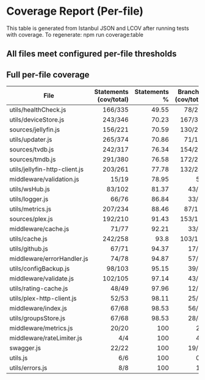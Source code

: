 # Coverage Report (Per-file)

This table is generated from Istanbul JSON and LCOV after running tests with coverage.
To regenerate: npm run coverage:table

## All files meet configured per-file thresholds

## Full per-file coverage

| File | Statements (cov/total) | Statements % | Branches (cov/total) | Branches % | Functions (cov/total) | Functions % | Lines (cov/total) | Lines % | Meets thresholds |
|---|---:|---:|---:|---:|---:|---:|---:|---:|:--:|
| utils/healthCheck.js | 166/335 | 49.55 | 78/228 | 34.21 | 27/45 | 60 | 153/311 | 49.2 | ✅ |
| utils/deviceStore.js | 243/346 | 70.23 | 167/311 | 53.7 | 38/51 | 74.51 | 218/288 | 75.69 | ✅ |
| sources/jellyfin.js | 156/221 | 70.59 | 130/220 | 59.09 | 18/22 | 81.82 | 153/209 | 73.21 | ✅ |
| utils/updater.js | 265/374 | 70.86 | 71/130 | 54.62 | 29/41 | 70.73 | 260/367 | 70.84 | ✅ |
| sources/tvdb.js | 242/317 | 76.34 | 154/235 | 65.53 | 28/39 | 71.79 | 233/302 | 77.15 | ✅ |
| sources/tmdb.js | 291/380 | 76.58 | 172/299 | 57.53 | 42/48 | 87.5 | 280/363 | 77.13 | ✅ |
| utils/jellyfin-http-client.js | 203/261 | 77.78 | 132/244 | 54.1 | 34/35 | 97.14 | 197/249 | 79.12 | ✅ |
| middleware/validation.js | 15/19 | 78.95 | 5/8 | 62.5 | 4/5 | 80 | 13/16 | 81.25 | ✅ |
| utils/wsHub.js | 83/102 | 81.37 | 43/68 | 63.24 | 15/18 | 83.33 | 83/97 | 85.57 | ✅ |
| utils/logger.js | 66/76 | 86.84 | 33/42 | 78.57 | 14/16 | 87.5 | 61/69 | 88.41 | ✅ |
| utils/metrics.js | 207/234 | 88.46 | 87/110 | 79.09 | 38/40 | 95 | 198/224 | 88.39 | ✅ |
| sources/plex.js | 192/210 | 91.43 | 153/193 | 79.27 | 26/29 | 89.66 | 171/187 | 91.44 | ✅ |
| middleware/cache.js | 71/77 | 92.21 | 33/43 | 76.74 | 17/19 | 89.47 | 70/75 | 93.33 | ✅ |
| utils/cache.js | 242/258 | 93.8 | 103/119 | 86.55 | 34/39 | 87.18 | 238/252 | 94.44 | ✅ |
| utils/github.js | 67/71 | 94.37 | 17/18 | 94.44 | 12/14 | 85.71 | 67/71 | 94.37 | ✅ |
| middleware/errorHandler.js | 74/78 | 94.87 | 57/62 | 91.94 | 8/9 | 88.89 | 70/74 | 94.59 | ✅ |
| utils/configBackup.js | 98/103 | 95.15 | 39/46 | 84.78 | 12/13 | 92.31 | 93/94 | 98.94 | ✅ |
| middleware/validate.js | 102/105 | 97.14 | 43/51 | 84.31 | 18/19 | 94.74 | 97/100 | 97 | ✅ |
| utils/rating-cache.js | 48/49 | 97.96 | 12/12 | 100 | 8/8 | 100 | 48/49 | 97.96 | ✅ |
| utils/plex-http-client.js | 52/53 | 98.11 | 25/31 | 80.65 | 6/6 | 100 | 52/53 | 98.11 | ✅ |
| middleware/index.js | 67/68 | 98.53 | 56/60 | 93.33 | 14/14 | 100 | 63/64 | 98.44 | ✅ |
| utils/groupsStore.js | 67/68 | 98.53 | 28/41 | 68.29 | 14/14 | 100 | 57/58 | 98.28 | ✅ |
| middleware/metrics.js | 20/20 | 100 | 2/2 | 100 | 3/3 | 100 | 20/20 | 100 | ✅ |
| middleware/rateLimiter.js | 4/4 | 100 | 4/4 | 100 | 2/2 | 100 | 4/4 | 100 | ✅ |
| swagger.js | 22/22 | 100 | 19/23 | 82.61 | 4/4 | 100 | 21/21 | 100 | ✅ |
| utils.js | 6/6 | 100 | 0/0 | 100 | 1/1 | 100 | 5/5 | 100 | ✅ |
| utils/errors.js | 8/8 | 100 | 1/1 | 100 | 4/4 | 100 | 8/8 | 100 | ✅ |
